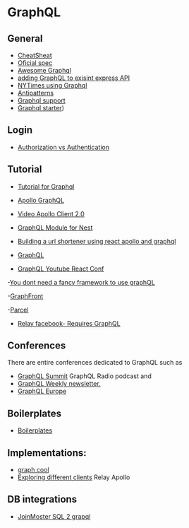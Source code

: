 # GraphQL

## General
- [CheatSheat](https://github.com/sogko/graphql-schema-language-cheat-sheet)
- [Oficial spec](http://facebook.github.io/graphql/October2016/)
- [Awesome Graphql](https://github.com/chentsulin/awesome-graphql)
- [adding GraphQL to exisint express API](https://encryption.io/blog/adding-graphql-into-existing-express-apis/)
- [NYTimes using Graphql](https://open.nytimes.com/react-relay-and-graphql-under-the-hood-of-the-times-website-redesign-22fb62ea9764)
- [Antipatterns](https://www.reddit.com/r/graphql/comments/7u75j1/is_it_antipattern_to_have_a_graphql_endpoint_for/)
- [Graphql support](https://www.reddit.com/r/graphql/comments/7so6aw/api_platform_22_graphql_support_reactjs_admin_and/)
- [Graphql starter](https://github.com/rwieruch/react-graphql-github-apollo))

## Login
- [Authorization vs Authentication](https://dev-blog.apollodata.com/auth-in-graphql-part-2-c6441bcc4302)

## Tutorial
- [Tutorial for Graphql](https://www.reddit.com/r/graphql/comments/7pqkij/could_anybody_recommend_an_up_to_date_end_to_end/)

 - [Apollo GraphQL](https://dev-blog.apollodata.com/the-future-of-state-management-dd410864cae2)
 - [Video Apollo Client 2.0](https://www.reddit.com/r/graphql/comments/7n2773/this_a_great_new_video_on_what_apollo_client_20/)
 - [GraphQL Module for Nest](https://github.com/nestjs/graphql)
 - [Building a url shortener using react apollo and graphql](https://hackernoon.com/building-url-shortener-using-react-apollo-and-graphql-part-i-467aef8c64ce)
 - [GraphQL](https://reddit.com/r/reactjs/comments/7bv4ri/the_graphql_stack_how_everything_fits_together/)

- [GraphQL Youtube React Conf](https://www.youtube.com/watch?v=M4JqfZ-WaI0&index=17&list=PLb0IAmt7-GS3fZ46IGFirdqKTIxlws7e0)

-[You dont need a fancy framework to use graphQL]()

-[GraphFront]()

-[Parcel ](https://twitter.com/parceljs?t=1&cn=ZmxleGlibGVfcmVjcw%3D%3D&refsrc=email&iid=750108bc139847b2b872e267ca5b0def&uid=293590089&nid=244+272699405)
- [Relay facebook- Requires GraphQL](https://github.com/facebook/relay)


## Conferences
There are entire conferences dedicated to GraphQL such as 
- [GraphQL Summit](https://summit.graphql.com) 
GraphQL Radio podcast and 
- [GraphQL Weekly newsletter.](https://graphqlweekly.com)
- [GraphQL Europe](https://www.graphql-europe.org)

## Boilerplates
- [Boilerplates](https://github.com/graphql-boilerplates/)

## Implementations:
- [graph cool](http://www.graph.cool)
- [Exploring different clients](https://medium.com/@abhiaiyer/exploring-different-graphql-clients-d1bc69de305f)
Relay
Apollo

## DB integrations
- [JoinMoster SQL 2 grapql](https://github.com/stems/join-monster)